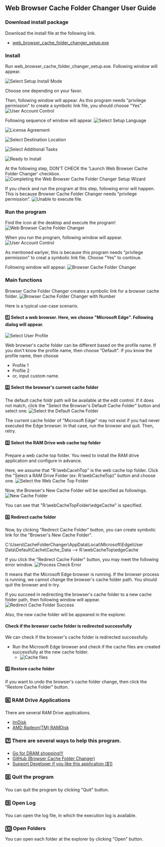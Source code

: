 ## Web Browser Cache Folder Changer User Guide

### Download install package

Download the install file at the following link.

*   [web\_browser\_cache\_folder\_changer\_setup.exe](https://github.com/kmscom/Browser-Cache-Folder-Changer/blob/main/Release/web_browser_cache_folder_changer_setup.exe)

### Install
Run web\_browser\_cache\_folder\_changer\_setup.exe.
Following window will appear.

![Select Setup Install Mode](image/1.%20install_1.png)

Choose one depending on your favor.

Then, following window will appear. As this program needs "privilege permission" to create a symbolic link file, you should choose "Yes".
![User Account Control](image/1.%20install_2.png)

Following sequence of window will appear.
![Select Setup Language](image/1.%20install_3.png)

![License Agreement](image/1.%20install_4.png)

![Select Destination Location](image/1.%20install_5.png)

![Select Additional Tasks](image/1.%20install_6.png)

![Ready to Install](image/1.%20install_7.png)

At the following step, DON'T CHECK the 'Launch Web Browser Cache Folder Changer' checkbox.
![Completing the Web Browser Cache Folder Changer Setup Wizard](image/1.%20install_8.png)

If you check and run the program at this step, following error will happen. This is because Browser Cache Folder Changer needs "privilege permission".
![Unable to execute file.](image/1.%20install_9.png)

### Run the program
Find the icon at the desktop and execute the program!
![Web Browser Cache Folder Changer](image/2.%20execute.png)

When you run the program, following window will appear.
![User Account Control](image/1.%20install_2.png)

As mentioned earlyer, this is because this program needs "privilege permission" to creat a symbolic link file. Choose "Yes" to continue.

Following window will appear.
![Browser Cache Folder Changer](image/3.%20main_1.png)

### Main functions
Browser Cache Folder Changer creates a symbolic link for a browser cache folder.
![Browser Cache Folder Changer with Number](image/3.%20main_2.png)

Here is a typical use-case scenario.

#### 1️⃣ Select a web browser. Here, we choose "Microsoft Edge". Following dialog will appear.
![Select User Profile](image/3.%20main_3.png)

Web browser's cache folder can be different based on the profile name.
If you don't know the profile name, then choose "Default".
If you know the profile name, then choose
- Profile 1
- Profile 2
- or, input custom name.

#### 2️⃣ Select the browser's current cache folder
The default cache foldr path will be available at the edit control. If it does not match, click the "Select the Browser's Default Cache Folder" button and select one.
![Select the Default Cache Folder](image/3.%20main_4.png)

The current cache folder of "Microsoft Edge" may not exist if you had never executed the Edge browser. In that case, run the browser and quit. Then, retry.

#### 3️⃣ Select the RAM Drive web cache top folder
Prepare a web cache top folder. You need to install the RAM drive application and configure in advance.

Here, we assume that "R:\webCacehTop\" is the web cache top folder.
Click the "Select a RAM Drive Folder (ex: R:\webCacheTop)" button and choose one.
![Select the Web Cache Top Folder](image/3.%20main_5.png)

Now, the Browser's New Cache Folder will be specified as followings.
![New Cache Folder](image/3.%20main_6.png)

You can see that "R:\webCacheTopFolder\edgeCache" is specified.

#### 4️⃣ Redirect cache folder
Now, by clicking "Redirect Cache Folder" button, you can create symbolic link for the "Browser's New Cache Folder".

C:\Users\CacheFolderChanger\AppData\Local\Microsoft\Edge\User Data\Default\Cache\Cache_Data
-->
R:\webCacheTop\edgeCache

If you click the "Redirect Cache Folder" button, you may meet the following error window.
![Process Check Error](image/3.%20main_7.png)

It means that the Microsoft Edge browser is running. If the browser process is running, we cannot change the browser's cache folder path. You should quit the browser and tr-try.

If you succeed in redirecting the browser's cache folder to a new cache folder path, then following window will appear.
![Redirect Cache Folder Success](image/3.%20main_8.png)

Also, the new cache folder will be appeared in the explorer.

#### Check if the browser cache folder is redirected successfully
We can check if the browser's cache folder is redirected successfully.
- Run the Microsoft Edge browser and check if the cache files are created successfully at the new cache folder.
    - ![Cache files](image/3.%20main_9.png)

#### 5️⃣ Restore cache folder
If you want to undo the browser's cache folder change, then click the "Restore Cache Folder" button.


### 6️⃣ RAM Drive Applications
There are several RAM Drive applications.
- [ImDisk](https://sourceforge.net/projects/imdisk-toolkit/)
- [AMD Radeon(TM) RAMDisk](https://www.radeonramdisk.com/software_downloads.php)

### 7️⃣ There are several ways to help this program.
- [Go for DRAM shopping!!!](https://semiconductor.samsung.com/dram/ddr/ddr5/?cid=us_pd_ppc_google_b2b_none_sem-b2b_text_b2b_samsung%20ddr5&utm_source=google&utm_medium=pd_ppc&utm_campaign=us_b2b_none_sem-b2b&utm_content=text_b2b&utm_term=samsung%20ddr5&gad_source=1)
- [GitHub (Browser Cache Folder Changer)](https://github.com/kmscom/Browser-Cache-Folder-Changer)
- [Support Developer if you like this application ($1)](https://www.paypal.com/paypalme/CacheFolderChanger?country.x=US&locale.x=en_US)

### 8️⃣ Quit the program
You can quit the program by clicking "Quit" button.

### 9️⃣ Open Log
You can open the log file, in which the execution log is available.

### 🔟 Open Folders
You can open each folder at the explorer by clicking "Open" button.

